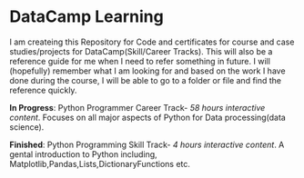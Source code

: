 # DataCamp Learning 
I am createing this Repository for Code and certificates for course and case studies/projects for DataCamp(Skill/Career Tracks). This will also be a reference guide for me when I need to refer something in future. 
I will (hopefully) remember what I am looking for and based on the work I have done during the course, I will be able to go to a folder or file and find the reference quickly. 


**In Progress**:
Python Programmer Career Track- *58 hours interactive content*. Focuses on all major aspects of Python for Data processing(data science).  

**Finished**:
Python Programming Skill Track- *4 hours interactive content*. A gental introduction to Python including, Matplotlib,Pandas,Lists,DictionaryFunctions etc.
